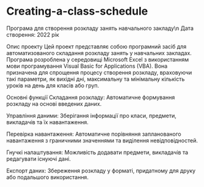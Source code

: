 # Creating-a-class-schedule
Програма для створення розкладу занять навчального закладу\n
Дата створення: 2022 рік

Опис проекту
Цей проект представляє собою програмний засіб для автоматизованого складання розкладу занять у навчальних закладах. Програма розроблена у середовищі Microsoft Excel з використанням мови програмування Visual Basic for Applications (VBA). Вона призначена для спрощення процесу створення розкладу, враховуючи такі параметри, як вихідні дні, максимальну та мінімальну кількість уроків на день для класів або груп.

Основні функції
Складання розкладу: Автоматичне формування розкладу на основі введених даних.

Управління даними: Зберігання інформації про класи, предмети, викладачів та їх навантаження.

Перевірка навантаження: Автоматичне порівняння запланованого навантаження з граничними значеннями та виділення невідповідностей.

Гнучкі налаштування: Можливість додавати предмети, викладачів та редагувати існуючі дані.

Експорт даних: Збереження розкладу у форматі, придатному для друку або подальшого використання.
